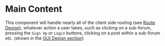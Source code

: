 # Main Content

This component will handle nearly all of the client side routing (see
[Route Design](#route-design)), whatever action a user takes, such as clicking
on a sub-forum, pressing the `Sign Up` or `Login` buttons, clicking on a post
within a sub-forum etc. (shown in the [GUI Design section](#gui-design))
